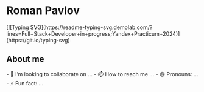 <h1>Roman Pavlov</h1>
[![Typing SVG](https://readme-typing-svg.demolab.com/?lines=Full+Stack+Developer+in+progress;Yandex+Practicum+2024)](https://git.io/typing-svg)

 <h2><i class="fas fa-laptop"></i> About me</h2>
- 💞️ I’m looking to collaborate on ...
- 📫 How to reach me ...
- 😄 Pronouns: ...
- ⚡ Fun fact: ...

<!---
rompavlov/rompavlov is a ✨ special ✨ repository because its `README.md` (this file) appears on your GitHub profile.
You can click the Preview link to take a look at your changes.
--->
